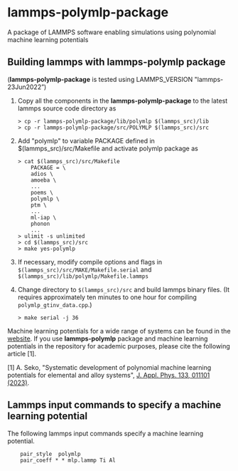 # lammps-polymlp-package
A package of LAMMPS software enabling simulations using polynomial machine learning potentials

Building lammps with lammps-polymlp package
----------------------------------------------
(**lammps-polymlp-package** is tested using LAMMPS_VERSION "lammps-23Jun2022”)

1. Copy all the components in the **lammps-polymlp-package** to the latest lammps source code directory as
   ```
   > cp -r lammps-polymlp-package/lib/polymlp $(lammps_src)/lib
   > cp -r lammps-polymlp-package/src/POLYMLP $(lammps_src)/src
   ```

2. Add "polymlp" to variable PACKAGE defined in $(lammps_src)/src/Makefile and activate polymlp package as
   ```
   > cat $(lammps_src)/src/Makefile
       PACKAGE = \
       adios \
       amoeba \
       ...
       poems \
       polymlp \
       ptm \
       ...
       ml-iap \
       phonon
       ...
   > ulimit -s unlimited
   > cd $(lammps_src)/src
   > make yes-polymlp
   ```
3. If necessary, modify compile options and flags in `$(lammps_src)/src/MAKE/Makefile.serial` and `$(lammps_src)/lib/polymlp/Makefile.lammps`
4. Change directory to `$(lammps_src)/src` and build lammps binary files. (It requires approximately ten minutes to one hour for compiling `polymlp_gtinv_data.cpp`.)
   ```
   > make serial -j 36
   ```


Machine learning potentials for a wide range of systems can be found in the [website](http://cms.mtl.kyoto-u.ac.jp/seko/mlp-repository/index.html). If you use **lammps-polymlp** package and machine learning potentials in the repository for academic purposes, please cite the following article [1].

[1] A. Seko, "Systematic development of polynomial machine learning potentials for elemental and alloy systems", [J. Appl. Phys. 133, 011101 (2023)](https://pubs.aip.org/aip/jap/article/133/1/011101/2874590/Tutorial-Systematic-development-of-polynomial).

Lammps input commands to specify a machine learning potential
------------------------------------------------------------------

The following lammps input commands specify a machine learning potential.
```
    pair_style  polymlp
    pair_coeff * * mlp.lammp Ti Al
```

